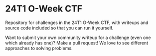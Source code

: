# 24T1 O-Week CTF

Repository for challenges in the 24T1 O-Week CTF, with writeups and source code included so that you can run it yourself.

Want to submit your own community writeup for a challenge (even one which already has one)? Make a pull request! We love to see different approaches to solving problems.
